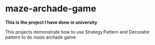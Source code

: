 # maze-archade-game

**This is the project I have done in university**

This projects demonstrate how to use Strategy Pattern and Decorator pattern to do maze archade game

